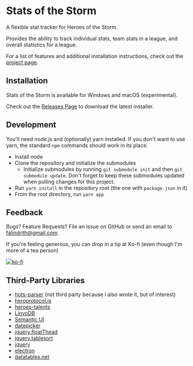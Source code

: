 # Stats of the Storm

A flexible stat tracker for Heroes of the Storm.

Provides the ability to track individual stats, team stats in a league, and overall statistics
for a league.

For a list of features and additional installation instructions, check out the [project page](https://ebshimizu.github.io/stats-of-the-storm/).

## Installation
Stats of the Storm is available for Windows and macOS (experimental).

Check out the [Releases Page](https://github.com/ebshimizu/hots-analysis/releases) to download the latest installer.

## Development
You'll need node.js and (optionally) yarn installed. If you don't want to use yarn,
the standard `npm` commands should work in its place.

* Install node
* Clone the repository and initialize the submodules
  * Initialize submodules by running `git submodule init` and then `git submodule update`. Don't forget to keep these submodules updated when pulling changes for this project.
* Run `yarn install` in the repository root (the one with `package.json` in it)
* From the root directory, run `yarn app`

## Feedback

Bugs? Feature Requests? File an issue on GitHub or send an email to falindrith@gmail.com.

If you're feeling generous, you can drop in a tip at Ko-fi (even though I'm more of a tea person)

[![ko-fi](https://www.ko-fi.com/img/donate_sm.png)](https://ko-fi.com/E1E2KHZ3)

## Third-Party Libraries
* [hots-parser](https://github.com/ebshimizu/hots-parser) (not third party because I also wrote it, but of interest)
* [heroprotocol.js](https://github.com/nydus/heroprotocol)
* [heroes-talents](https://github.com/heroespatchnotes/heroes-talents)
* [LinvoDB](https://github.com/Ivshti/linvodb3)
* [Semantic UI](https://semantic-ui.com/)
* [datepicker](https://github.com/fengyuanchen/datepicker)
* [jquery.floatThead](https://github.com/mkoryak/floatThead)
* [jquery.tablesort](https://github.com/kylefox/jquery-tablesort)
* [jquery](https://jquery.com/)
* [electron](https://electronjs.org/)
* [datatables.net](https://datatables.net/)